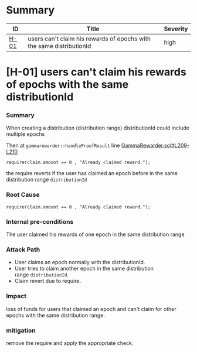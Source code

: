 # Summary

| ID                                                                                                                             | Title                                         | Severity |
| ------------------------------------------------------------------------------------------------------------------------------ | --------------------------------------------- | -------- |
| [H-01](#h-01-users-cant-claim-his-rewards-of-epochs-with-the-same-distributionid) | users can't claim his rewards of epochs with the same distributionId | high      |



# [H-01] users can't claim his rewards of epochs with the same distributionId

### Summary

When creating a distribution (distribution range) distributionId could include multiple epochs

Then at `gammarewarder::handleProofResult` line [GammaRewarder.sol#L209-L210](https://github.com/sherlock-audit/2024-10-gamma-rewarder/blob/475f7fbd0f7c2717ed585a67632e9a675b51c306/GammaRewarder/contracts/GammaRewarder.sol#L209-L210)

```solidity
require(claim.amount == 0 , "Already claimed reward.");
```

the require reverts if the user has claimed an epoch before in the same distribution range `distributionId`

### Root Cause

```solidity
require(claim.amount == 0 , "Already claimed reward.");
```

### Internal pre-conditions

The user claimed his rewards of one epoch in the same distribution range

### Attack Path

- User claims an epoch normally with the distributionId.
- User tries to claim another epoch in the same distribution range `distributionId`.
- Claim revert due to require.

### Impact

loss of funds for users that claimed an epoch and can't claim for other epochs with the same distribution range.

### mitigation

remove the require and apply the appropriate check.
